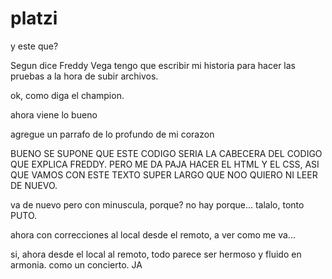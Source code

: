 # platzi
y este que?

Segun dice Freddy Vega tengo que escribir mi historia para hacer las pruebas a la hora de subir archivos.

ok, como diga el champion.

ahora viene lo bueno


agregue un parrafo de lo profundo de mi corazon

BUENO SE SUPONE QUE ESTE CODIGO SERIA LA CABECERA DEL CODIGO QUE EXPLICA FREDDY. PERO ME DA PAJA HACER EL HTML Y EL CSS, ASI QUE VAMOS CON ESTE TEXTO SUPER LARGO QUE NOO QUIERO NI LEER DE NUEVO.

va de nuevo pero con minuscula, porque? no hay porque... talalo, tonto PUTO.

ahora con correcciones al local desde el remoto, a ver como me va...

si, ahora desde el local al remoto, todo parece ser hermoso y fluido en armonia. como un concierto. JA
